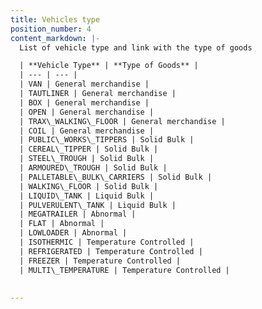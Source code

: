 ```yaml
---
title: Vehicles type
position_number: 4
content_markdown: |-
  List of vehicle type and link with the type of goods 

  | **Vehicle Type** | **Type of Goods** |
  | --- | --- |
  | VAN | General merchandise |
  | TAUTLINER | General merchandise |
  | BOX | General merchandise |
  | OPEN | General merchandise |
  | TRAX\_WALKING\_FLOOR | General merchandise |
  | COIL | General merchandise |
  | PUBLIC\_WORKS\_TIPPERS | Solid Bulk |
  | CEREAL\_TIPPER | Solid Bulk |
  | STEEL\_TROUGH | Solid Bulk |
  | ARMOURED\_TROUGH | Solid Bulk |
  | PALLETABLE\_BULK\_CARRIERS | Solid Bulk |
  | WALKING\_FLOOR | Solid Bulk |
  | LIQUID\_TANK | Liquid Bulk |
  | PULVERULENT\_TANK | Liquid Bulk |
  | MEGATRAILER | Abnormal |
  | FLAT | Abnormal |
  | LOWLOADER | Abnormal |
  | ISOTHERMIC | Temperature Controlled |
  | REFRIGERATED | Temperature Controlled |
  | FREEZER | Temperature Controlled |
  | MULTI\_TEMPERATURE | Temperature Controlled |
  
  
---
```



